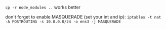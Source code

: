 `cp -r node_modules ..`
works better

don't forget to enable MASQUERADE (set your int and ip):
`iptables -t nat -A POSTROUTING -s 10.8.0.0/24 -o ens3 -j MASQUERADE`
